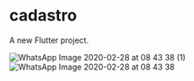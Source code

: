# cadastro

A new Flutter project.

![WhatsApp Image 2020-02-28 at 08 43 38 (1)](https://user-images.githubusercontent.com/51267286/75546212-d9e21f00-5a06-11ea-8019-3250eb9009ff.jpeg)
![WhatsApp Image 2020-02-28 at 08 43 38](https://user-images.githubusercontent.com/51267286/75546208-d3ec3e00-5a06-11ea-937f-26d284525423.jpeg)

